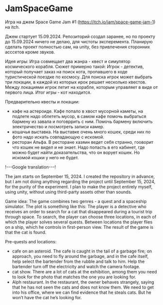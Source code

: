 # JamSpaceGame
Игра на джем Space Game Jam #1 (https://itch.io/jam/space-game-jam-1) на itch.

Джем стартует 15.09.2024. Репозиторий создал заранее, но по проекту до 15.09.2024 ничего не делаю, для чистоты эксперемента.
Планирую сделать проект полностью сам, на unity, без привлечения сторонних асссетов кроме звуков.

Идея игры: Игра совмещает два жанра - квест и симулятор космического корабля. 
Сюжет примерно такой: Игрок - детектив, который получает заказ на поиск кота, пропавшего в ходе туристической поездке по космосу. Для поиска игрок может выбрать три локации, в каждой из которых ирок решает несколько квестов.
Между локациями игрок летит на корабле, которым управляет в виде от первого лица.
Итог игры - кот находится.

Предварительно квесты и локации:
- кафе на астероиде. Кафе попало в хвост мусорной каметы, на подлете надо облететь мусор, в самом кафе помочь выбраться бармену из завала и поговррить с ним. Помочь бармену включить электричество и посмотреть записи камер.
- кошачья выставка. На выставке очень много кошек, среди них по фото надо искать совпадающую с искомой.
- ресторан Альфа. В ресторане хазяин ведет себя странно, гооворит что кошек не видел и не знает. Надо попасть в его кабинет, где можно будет найти доказательства, что он ворует кошек. Но искомой кошки у него не будет.

!---Google translation---!

The jam starts on September 15, 2024. I created the repository in advance, but I am not doing anything regarding the project until September 15, 2024, for the purity of the experiment.
I plan to make the project entirely myself, using unity, without using third-party assets other than sounds.

Game idea: The game combines two genres - a quest and a spaceship simulator. 
The plot is something like this: The player is a detective who receives an order to search for a cat that disappeared during a tourist trip through space. To search, the player can choose three locations, in each of which the player solves several quests.
Between locations the player flies on a ship, which he controls in first-person view.
The result of the game is that the cat is found.

Pre-quests and locations:
- cafe on an asteroid. The cafe is caught in the tail of a garbage fire; on approach, you need to fly around the garbage, and in the cafe itself, help select the bartender from the rubble and talk to him. Help the bartender turn off the electricity and watch the camera footage.
- cat show. There are a lot of cats at the exhibition, among them you need to look for the photo that matches the one you are looking for.
- Alph restaurant. In the restaurant, the owner behaves strangely, saying that he has not seen the cats and does not know them. We need to get into his office, where we can find evidence that he steals cats. But he won’t have the cat he’s looking for.
